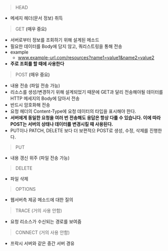 
> HEAD
* 메세지 헤더(문서 정보) 취득
> GET **(매우 중요)**
* 서버로부터 정보를 조회하기 위해 설계된 메소드
* 필요한 데이터를 Body에 담지 않고, 쿼리스트링을 통해 전송
* example
  * www.example-url.com/resources?name1=value1&name2=value2
* **주로 조회를 할 때에 사용한다**
> POST **(매우 중요)**
* 내용 전송 (파일 전송 가능)
* 리소스를 생성/변경하기 위해 설계되었기 때문에 GET과 달리 전송해야될 데이터를 HTTP 메세지의 Body에 담아서 전송
* 반드시 암호화해 전송
* 요청 헤더의 Content-Type에 요청 데이터의 타입을 표시해야 한다.
* **서버에게 동일한 요청을 여러 번 전송해도 응답은 항상 다를 수 있습니다. 이에 따라 POST는 서버의 상태나 데이터를 변경시킬 때 사용된다.**
* PUT이나 PATCH, DELETE 보다 더 보편적으 POST로 생성, 수정, 삭제를 진행한다.
> PUT
* 내용 갱신 위주 (파일 전송 가능)
> DELETE
* 파일 삭제
> OPTIONS
* 웹서버측 제공 메소드에 대한 질의
> TRACE (거의 사용 안함)
* 요청 리소스가 수신되는 경로를 보여줌
> CONNECT (거의 사용 안함)
* 프락시 서버와 같은 중간 서버 경유
